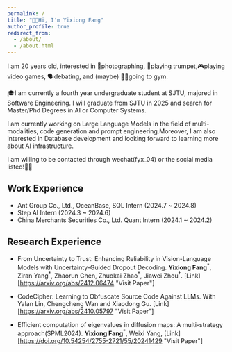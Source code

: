 ```yaml
---
permalink: /
title: "👋🏼Hi, I'm Yixiong Fang"
author_profile: true
redirect_from: 
  - /about/
  - /about.html
---
```

I am 20 years old, interested in 📸photographing, 🎺playing trumpet,🎮playing video games, 🗣️debating, and (maybe) 🏋🏼going to gym.

🎓I am currently a fourth year undergraduate student at SJTU, majored in Software Engineering. I will graduate from SJTU in 2025 and search for Master/Phd Degrees in AI or Computer Systems.

I am currently working on Large Language Models in the field of multi-modalities, code generation and prompt engineering.Moreover, I am also interested in Database development and looking forward to learning more about AI infrastructure.

I am willing to be contacted through wechat(fyx_04) or the social media listed!👏🏼

## Work Experience
- Ant Group Co., Ltd., OceanBase, SQL Intern (2024.7 ~ 2024.8)
- Step AI Intern (2024.3 ~ 2024.6)
- China Merchants Securities Co., Ltd. Quant Intern (2024.1 ~ 2024.2)

## Research Experience
- From Uncertainty to Trust: Enhancing Reliability in Vision-Language Models
with Uncertainty-Guided Dropout Decoding. **Yixiong Fang**<sup>\*</sup>, Ziran Yang<sup>\*</sup>,  Zhaorun Chen,  Zhuokai Zhao<sup>†</sup>,  Jiawei Zhou<sup>†</sup>. [Link][https://arxiv.org/abs/2412.06474 "Visit Paper"]

- CodeCipher: Learning to Obfuscate Source Code Against LLMs. With Yalan Lin, Chengcheng Wan and Xiaodong Gu. [Link][https://arxiv.org/abs/2410.05797 "Visit Paper"]

- Efficient computation of eigenvalues in diffusion maps: A multi-strategy approach(SPML2024). **Yixiong Fang**<sup>\*</sup>, Weixi Yang, [Link][https://doi.org/10.54254/2755-2721/55/20241429 "Visit Paper"]

